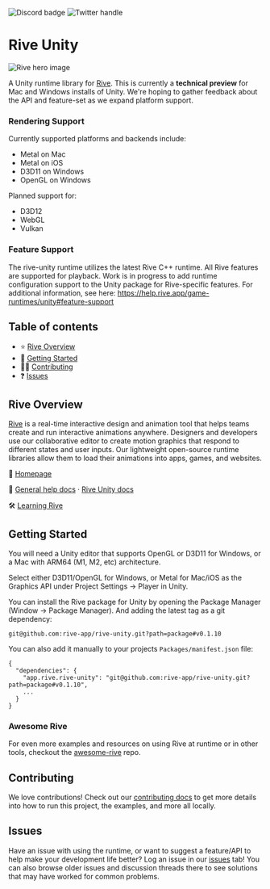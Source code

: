 ![Discord badge](https://img.shields.io/discord/532365473602600965)
![Twitter handle](https://img.shields.io/twitter/follow/rive_app.svg?style=social&label=Follow)

# Rive Unity

![Rive hero image](https://cdn.rive.app/rive_logo_dark_bg.png)

A Unity runtime library for [Rive](https://rive.app). This is currently a **technical preview** for Mac and Windows installs of Unity. We're hoping to gather feedback about the API and feature-set as we expand platform support.

### Rendering Support

Currently supported platforms and backends include:

- Metal on Mac
- Metal on iOS
- D3D11 on Windows
- OpenGL on Windows

Planned support for:

- D3D12
- WebGL
- Vulkan

### Feature Support

The rive-unity runtime utilizes the latest Rive C++ runtime. All Rive features are supported for playback. Work is in progress to add runtime configuration support to the Unity package for Rive-specific features. For additional information, see here: https://help.rive.app/game-runtimes/unity#feature-support

## Table of contents

- ⭐️ [Rive Overview](#rive-overview)
- 🚀 [Getting Started](#getting-started)
- 👨‍💻 [Contributing](#contributing)
- ❓ [Issues](#issues)

## Rive Overview

[Rive](https://rive.app) is a real-time interactive design and animation tool that helps teams
create and run interactive animations anywhere. Designers and developers use our collaborative
editor to create motion graphics that respond to different states and user inputs. Our lightweight
open-source runtime libraries allow them to load their animations into apps, games, and websites.

🏡 [Homepage](https://rive.app/)

📘 [General help docs](https://help.rive.app/) · [Rive Unity docs](https://help.rive.app/game-runtimes/unity)

🛠 [Learning Rive](https://rive.app/learn-rive/)

## Getting Started

You will need a Unity editor that supports OpenGL or D3D11 for Windows, or a Mac with ARM64 (M1, M2, etc) architecture.

Select either D3D11/OpenGL for Windows, or Metal for Mac/iOS as the Graphics API under Project Settings -> Player in Unity.

You can install the Rive package for Unity by opening the Package Manager (Window -> Package Manager). And adding the latest tag as a git dependency:

```
git@github.com:rive-app/rive-unity.git?path=package#v0.1.10
```

You can also add it manually to your projects `Packages/manifest.json` file:

```
{
  "dependencies": {
    "app.rive.rive-unity": "git@github.com:rive-app/rive-unity.git?path=package#v0.1.10",
    ...
  }
}
```

### Awesome Rive

For even more examples and resources on using Rive at runtime or in other tools, checkout the [awesome-rive](https://github.com/rive-app/awesome-rive) repo.

## Contributing

We love contributions! Check out our [contributing docs](./CONTRIBUTING.md) to get more details into how to run this project, the examples, and more all locally.

## Issues

Have an issue with using the runtime, or want to suggest a feature/API to help make your development
life better? Log an issue in our [issues](https://github.com/rive-app/rive-unity/issues) tab! You
can also browse older issues and discussion threads there to see solutions that may have worked for
common problems.
